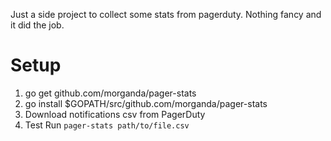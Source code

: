 
Just a side project to collect some stats from pagerduty. Nothing fancy and it did the job.


# Setup
1. go get github.com/morganda/pager-stats
2. go install $GOPATH/src/github.com/morganda/pager-stats
3. Download notifications csv from PagerDuty
4. Test Run `pager-stats path/to/file.csv`
